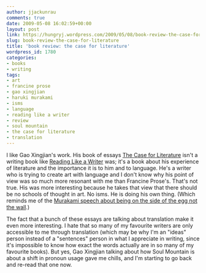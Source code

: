```yaml
---
author: jjackunrau
comments: true
date: 2009-05-08 16:02:59+00:00
layout: post
link: https://hungryj.wordpress.com/2009/05/08/book-review-the-case-for-literature/
slug: book-review-the-case-for-literature
title: 'book review: the case for literature'
wordpress_id: 1780
categories:
- books
- writing
tags:
- art
- francine prose
- gao xingjian
- haruki murakami
- isms
- language
- reading like a writer
- review
- soul mountain
- the case for literature
- translation
---
```


I like Gao Xingjian's work. His book of essays [The Case for Literature](http://www.amazon.ca/Case-Literature-Xingjian-Gao/dp/0300136269/) isn't a writing book like [Reading Like a Writer](http://thedubiousmonk.net/2009/05/08/book-review-reading-like-a-writer/) was; it's a book about his experience of literature and the importance it is to him and to language. He's a writer who is trying to create art with language and I don't know why his point of view was so much more resonant with me than Francine Prose's. That's not true. His was more interesting because he takes that view that there should be no schools of thought in art. No isms. He is doing his own thing. (Which reminds me of the [Murakami speech about being on the side of the egg not the wall](http://www.haaretz.com/hasen/spages/1064909.html#).)

The fact that a bunch of these essays are talking about translation make it even more interesting. I hate that so many of my favourite writers are only accessible to me through translation (which may be why I'm an "ideas" person instead of a "sentences" person in what I appreciate in writing, since it's impossible to know how exact the words actually are in so many of my favourite books). But yes, Gao Xingjian talking about how Soul Mountain is about a shift in pronoun usage gave me chills, and I'm starting to go back and re-read that one now.
